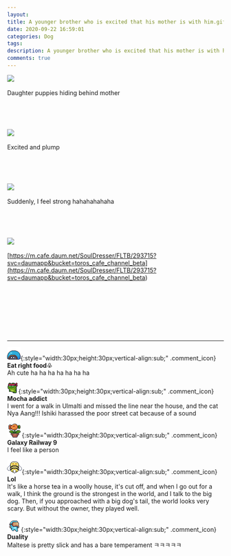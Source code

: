 ```yaml
---
layout: 
title: A younger brother who is excited that his mother is with him.gif
date: 2020-09-22 16:59:01
categories: Dog
tags: 
description: A younger brother who is excited that his mother is with him.gif
comments: true
---
```


![](https://blog.kakaocdn.net/dn/SkymS/btqI7xuVLmR/VKFaYeTlkDrb6vk3Eljy80/img.gif)

Daughter puppies hiding behind mother

​

​

![](https://blog.kakaocdn.net/dn/b6Kjfo/btqJet6nCaS/xYZrQZA7sG4fZdwLYQ5oVK/img.gif)

Excited and plump

​

​

![](https://blog.kakaocdn.net/dn/bvKIZA/btqJbxHWtHx/Kl1XVmx65yRWebyobBPMx0/img.gif)

Suddenly, I feel strong hahahahahaha

​

​

![](https://blog.kakaocdn.net/dn/nj7JB/btqI68ibfhx/vchcRWt1RaXpSGWhCf0vAK/img.gif)

<source>

[https://m.cafe.daum.net/SoulDresser/FLTB/293715?svc=daumapp&bucket=toros_cafe_channel_beta](<https://m.cafe.daum.net/SoulDresser/FLTB/293715?svc=daumapp&bucket=toros_cafe_channel_beta>)

​

​

​

<Original video>

​

* * *

![comment](/assets/character/turtle.png){:style="width:30px;height:30px;vertical-align:sub;" .comment_icon} **Eat right food♧**  
Ah cute ha ha ha ha ha ha ha   
  
![comment](/assets/character/frog.png){:style="width:30px;height:30px;vertical-align:sub;" .comment_icon} **Mocha addict**  
I went for a walk in Ulmalti and missed the line near the house, and the cat Nya Aang!!! Ishiki harassed the poor street cat because of a sound  
  
![comment](/assets/character/plant.png){:style="width:30px;height:30px;vertical-align:sub;" .comment_icon} **Galaxy Railway 9**  
I feel like a person   
  
![comment](/assets/character/bee.png){:style="width:30px;height:30px;vertical-align:sub;" .comment_icon} **Lol**  
It's like a horse tea in a woolly house, it's cut off, and when I go out for a walk, I think the ground is the strongest in the world, and I talk to the big dog. Then, if you approached with a big dog's tail, the world looks very scary. But without the owner, they played well.  
  
![comment](/assets/character/goggle.png){:style="width:30px;height:30px;vertical-align:sub;" .comment_icon} **Duality**  
Maltese is pretty slick and has a bare temperament ㅋㅋㅋㅋㅋ   
  

